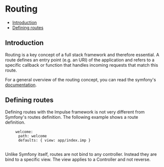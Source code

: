 <h1 class="doc-title">Routing</h1>

- [Introduction](#introduction)
- [Defining routes](#defining_routes)

<a name="introduction"></a>
## Introduction
Routing is a key concept of a full stack framework and therefore essential. A route defines an entry point (e.g. an URI) of the application and refers to a specific callback or function that handles incoming requests that match this route. 

For a general overview of the routing concept, you can read the symfony's <a href="https://symfony.com/doc/current/routing.html" target="_blank">documentation</a>.


<a name="defining_routes"></a>
## Defining routes

Defining routes with the Impulse framework is not very different from Symfony's routes definition. The following example shows a route definition.

<div>
  <div class="code-header">
    <div class="container-fluid">
        <div class="row">
            <div class="button red" />
          	<div class="button yellow" />
          	<div class="button green" />
        </div>
    </div>
  </div>
  <pre class="code-white line-numbers language-yaml">
  	<code class="language-yaml">welcome:
      path: welcome
      defaults: { view: app/index.imp }</code>
  </pre>
</div>

Unlike Symfony itself, routes are not bind to any controller. Instead they are bind to a specific view. The view applies to a Controller and not reverse.
